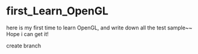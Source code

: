 # first_Learn_OpenGL
here is my first time to learn OpenGL, and write down all the test sample~~ Hope i can get it!


create branch
